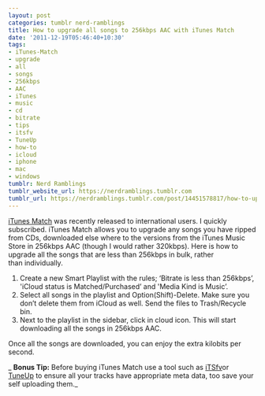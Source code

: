```yaml
---
layout: post
categories: tumblr nerd-ramblings
title: How to upgrade all songs to 256kbps AAC with iTunes Match
date: '2011-12-19T05:46:40+10:30'
tags:
- iTunes-Match
- upgrade
- all
- songs
- 256kbps
- AAC
- iTunes
- music
- cd
- bitrate
- tips
- itsfv
- TuneUp
- how-to
- icloud
- iphone
- mac
- windows
tumblr: Nerd Ramblings
tumblr_website_url: https://nerdramblings.tumblr.com
tumblr_url: https://nerdramblings.tumblr.com/post/14451578817/how-to-upgrade-all-songs-to-256kbps-aac-with
---
```

[iTunes Match](http://www.apple.com/icloud/features/) was recently released to international users. I quickly subscribed. iTunes Match allows you to upgrade any songs you have ripped from CDs, downloaded else where to the versions from the iTunes Music Store in 256kbps AAC (though I would rather 320kbps). Here is how to upgrade all the songs that are less than 256kbps in bulk, rather than&nbsp;individually.

1. Create a new Smart Playlist with the rules; ‘Bitrate is less than 256kbps’, 'iCloud status is Matched/Purchased’ and 'Media Kind is Music’.
2. Select all songs in the playlist and Option(Shift)-Delete. Make sure you don’t delete them from iCloud as well. Send the files to Trash/Recycle bin.
3. Next to the playlist in the sidebar, click in cloud icon. This will start downloading all the songs in 256kbps AAC.

Once all the songs are downloaded, you can enjoy the extra kilobits per second.

_ **Bonus Tip:** Before buying iTunes Match use a tool such as [iTSfv](http://code.google.com/p/itsfv/downloads/list)or [TuneUp](http://www.tuneupmedia.com)&nbsp;to ensure all your tracks have&nbsp;appropriate&nbsp;meta data, too save your self uploading them._

